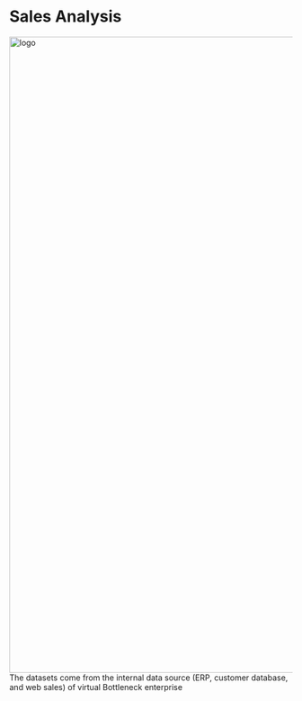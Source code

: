 # Sales Analysis 
<img width="1131" alt="logo" src="https://user-images.githubusercontent.com/67431758/229382755-436acc84-6465-45dc-8f2a-4c6dca36a5e2.png">
The datasets come from the internal data source (ERP, customer database, and web sales) of virtual Bottleneck enterprise
